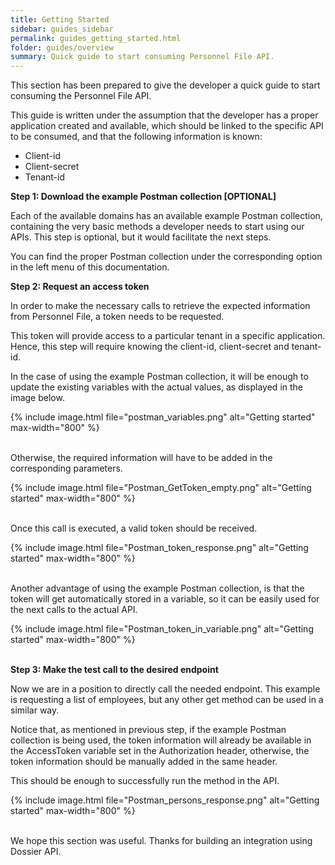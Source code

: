 ```yaml
---
title: Getting Started
sidebar: guides_sidebar
permalink: guides_getting_started.html
folder: guides/overview
summary: Quick guide to start consuming Personnel File API.
---
```


This section has been prepared to give the developer a quick guide to start consuming the Personnel File API. 

This guide is written under the assumption that the developer has a proper application created and available, which should be linked to the specific API to be consumed, and that the following information is known:

- Client-id
- Client-secret
- Tenant-id



**Step 1: Download the example Postman collection [OPTIONAL]**

Each of the available domains has an available example Postman collection, containing the very basic methods a developer needs to start using our APIs. This step is optional, but it would facilitate the next steps.

You can find the proper Postman collection under the corresponding option in the left menu of this documentation.


**Step 2: Request an access token**

In order to make the necessary calls to retrieve the expected information from Personnel File, a token needs to be requested.

This token will provide access to a particular tenant in a specific application. Hence, this step will require knowing the client-id, client-secret and tenant-id.

In the case of using the example Postman collection, it will be enough to update the existing variables with the actual values, as displayed in the image below.

{% include image.html file="postman_variables.png" alt="Getting started" max-width="800" %}
<br />
<br />

Otherwise, the required information will have to be added in the corresponding parameters.

{% include image.html file="Postman_GetToken_empty.png" alt="Getting started" max-width="800" %}
<br />
<br />

Once this call is executed, a valid token should be received.

{% include image.html file="Postman_token_response.png" alt="Getting started" max-width="800" %}
<br />
<br />

Another advantage of using the example Postman collection, is that the token will get automatically stored in a variable, so it can be easily used for the next calls to the actual API.

{% include image.html file="Postman_token_in_variable.png" alt="Getting started" max-width="800" %}
<br />
<br />

**Step 3: Make the test call to the desired endpoint**

Now we are in a position to directly call the needed endpoint. This example is requesting a list of employees, but any other get method can be used in a similar way.

Notice that, as mentioned in previous step, if the example Postman collection is being used, the token information will already be available in the AccessToken variable set in the Authorization header, otherwise, the token information should be manually added in the same header.

This should be enough to successfully run the method in the API.

{% include image.html file="Postman_persons_response.png" alt="Getting started" max-width="800" %}
<br />
<br />

We hope this section was useful. Thanks for building an integration using Dossier API.
